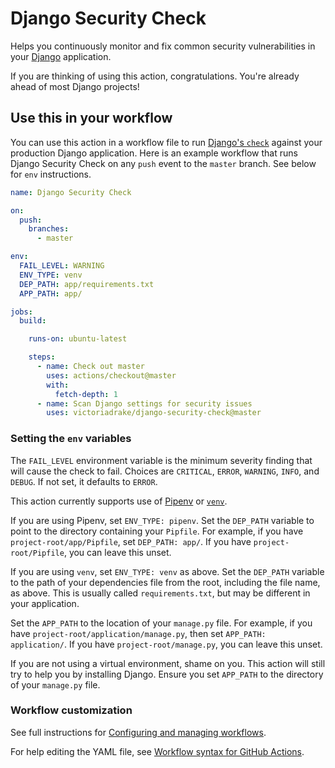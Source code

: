 # Django Security Check

Helps you continuously monitor and fix common security vulnerabilities in your [Django](https://www.djangoproject.com/) application.

If you are thinking of using this action, congratulations. You're already ahead of most Django projects!

## Use this in your workflow

You can use this action in a workflow file to run [Django's `check`](https://docs.djangoproject.com/en/3.0/ref/django-admin/#check) against your production Django application. Here is an example workflow that runs Django Security Check on any `push` event to the `master` branch. See below for `env` instructions.

```yml
name: Django Security Check

on:
  push:
    branches:
      - master

env:
  FAIL_LEVEL: WARNING
  ENV_TYPE: venv
  DEP_PATH: app/requirements.txt
  APP_PATH: app/

jobs:
  build:

    runs-on: ubuntu-latest

    steps:
      - name: Check out master
        uses: actions/checkout@master
        with:
          fetch-depth: 1
      - name: Scan Django settings for security issues
        uses: victoriadrake/django-security-check@master
```

### Setting the `env` variables

The `FAIL_LEVEL` environment variable is the minimum severity finding that will cause the check to fail. Choices are `CRITICAL`, `ERROR`, `WARNING`, `INFO`, and `DEBUG`. If not set, it defaults to `ERROR`.

This action currently supports use of [Pipenv](https://pipenv.pypa.io/en/latest/) or [`venv`](https://docs.python.org/3/library/venv.html#module-venv).

If you are using Pipenv, set `ENV_TYPE: pipenv`. Set the `DEP_PATH` variable to point to the directory containing your `Pipfile`. For example, if you have `project-root/app/Pipfile`, set `DEP_PATH: app/`. If you have `project-root/Pipfile`, you can leave this unset.

If you are using `venv`, set `ENV_TYPE: venv` as above. Set the `DEP_PATH` variable to the path of your dependencies file from the root, including the file name, as above. This is usually called `requirements.txt`, but may be different in your application.

Set the `APP_PATH` to the location of your `manage.py` file. For example, if you have `project-root/application/manage.py`, then set `APP_PATH: application/`. If you have `project-root/manage.py`, you can leave this unset.

If you are not using a virtual environment, shame on you. This action will still try to help you by installing Django. Ensure you set `APP_PATH` to the directory of your `manage.py` file.

### Workflow customization

See full instructions for [Configuring and managing workflows](https://help.github.com/en/actions/configuring-and-managing-workflows).

For help editing the YAML file, see [Workflow syntax for GitHub Actions](https://help.github.com/en/actions/automating-your-workflow-with-github-actions/workflow-syntax-for-github-actions).
